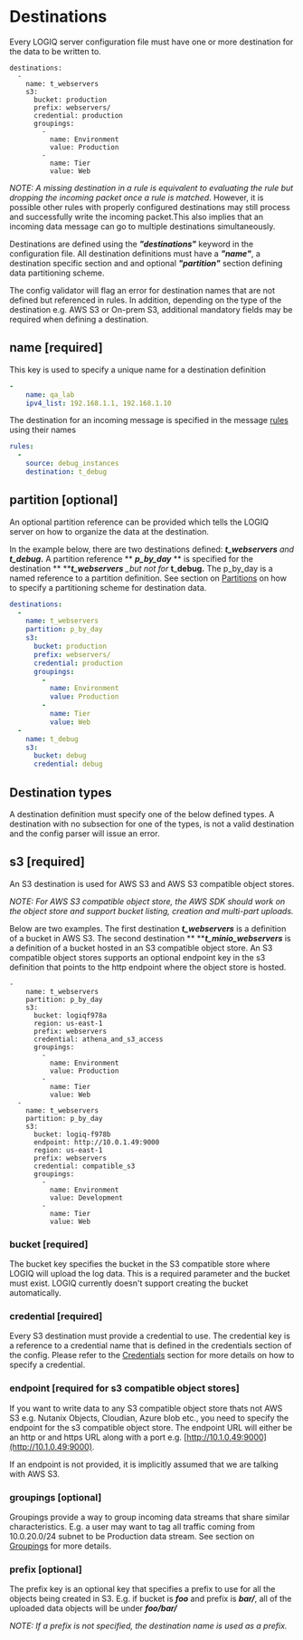 # Destinations

Every LOGIQ server configuration file must have one or more destination for the data to be written to.&#x20;

```
destinations:
  -
    name: t_webservers
    s3:
      bucket: production
      prefix: webservers/
      credential: production
      groupings:
        -
          name: Environment
          value: Production
        -
          name: Tier
          value: Web
```

_NOTE: A missing destination in a rule is equivalent to evaluating the rule but dropping the incoming packet once a rule is matched_.  However, it is possible other rules with properly configured destinations may still process and successfully write the incoming packet.This also implies that an incoming data message can go to multiple destinations simultaneously.

Destinations are defined using the _**"destinations"**_ keyword in the configuration file. All destination definitions must have a _**"name"**_, a destination specific section and and optional _**"partition"**_ section defining data partitioning scheme.

The config validator will flag an error for destination names that are not defined but referenced in rules. In addition, depending on the type of the destination e.g. AWS S3 or On-prem S3, additional mandatory fields may be required when defining a destination.

## name \[required]

This key is used to specify a unique name for a destination definition

```yaml
-
    name: qa_lab
    ipv4_list: 192.168.1.1, 192.168.1.10
```

The destination for an incoming message is specified in the message [rules](https://app.gitbook.com/flash-configuration/rules.md) using their names

```yaml
rules:
  -
    source: debug_instances
    destination: t_debug
```

## partition \[optional]

An optional partition reference can be provided which tells the LOGIQ server on how to organize the data at the destination.

In the example below, there are two destinations defined: _**t\_webservers** and **t\_debug**_**.** A partition reference ** **_**p\_by\_day**_** ** is specified for the destination ** **_**t\_webservers** \_but not for_  **t**\_**debug.** The p\_by\_day is a named reference to a partition definition. See section on [Partitions](partitions.md) on how to specify a partitioning scheme for destination data.

```yaml
destinations:
  -
    name: t_webservers
    partition: p_by_day
    s3:
      bucket: production
      prefix: webservers/
      credential: production
      groupings:
        -
          name: Environment
          value: Production
        -
          name: Tier
          value: Web
  -
    name: t_debug
    s3:
      bucket: debug
      credential: debug
```

## Destination types

A destination definition must specify one of the below defined types. A destination with no subsection for one of the types, is not a valid destination and the config parser will issue an error.

## s3 \[required]

An S3 destination is used for AWS S3 and AWS S3 compatible object stores.&#x20;

_NOTE: For AWS S3 compatible object store, the AWS SDK should work on the object store and support bucket listing, creation and multi-part uploads._

Below are two examples. The first destination _**t\_webservers**_ is a definition of a bucket in AWS S3. The second destination ** **_**t\_minio\_webservers**_ is a definition of a bucket hosted in an S3 compatible object store. An S3 compatible object stores supports an optional endpoint key in the s3 definition that points to the http endpoint where the object store is hosted.

```
-
    name: t_webservers
    partition: p_by_day
    s3:
      bucket: logiqf978a
      region: us-east-1
      prefix: webservers
      credential: athena_and_s3_access
      groupings:
        -
          name: Environment
          value: Production
        -
          name: Tier
          value: Web
  -
    name: t_webservers
    partition: p_by_day
    s3:
      bucket: logiq-f978b
      endpoint: http://10.0.1.49:9000
      region: us-east-1
      prefix: webservers
      credential: compatible_s3
      groupings:
        -
          name: Environment
          value: Development
        -
          name: Tier
          value: Web
```

### bucket \[required]

The bucket key specifies the bucket in the S3 compatible store where LOGIQ will upload the log data. This is a required parameter and the bucket must exist. LOGIQ currently doesn't support creating the bucket automatically.

### credential \[required]

Every S3 destination must provide a credential to use. The credential key is a reference to a credential name that is defined in the credentials section of the config. Please refer to the [Credentials](credentials.md) section for more details on how to specify a credential.

### endpoint \[required for s3 compatible object stores]

If you want to write data to any S3 compatible object store thats not AWS S3 e.g. Nutanix Objects, Cloudian, Azure blob  etc., you need to specify the endpoint for the s3 compatible object store. The endpoint URL will either be an http or and https URL along with a port e.g. [http://10.1.0.49:9000](http://10.1.0.49:9000).

If an endpoint is not provided, it is implicitly assumed that we are talking with AWS S3.

### groupings \[optional]

Groupings provide a way to group incoming data streams that share similar characteristics. E.g. a user may want to tag all traffic coming from 10.0.20.0/24 subnet to be Production data stream. See section on [Groupings](groupings.md) for more details.

### prefix \[optional]

The prefix key is an optional key that specifies a prefix to use for all the objects being created in S3. E.g. if bucket is _**foo**_ and prefix is _**bar/**_, all of the uploaded data objects will be under _**foo/bar/**_

_NOTE: If a prefix is not specified, the destination name is used as a prefix._
